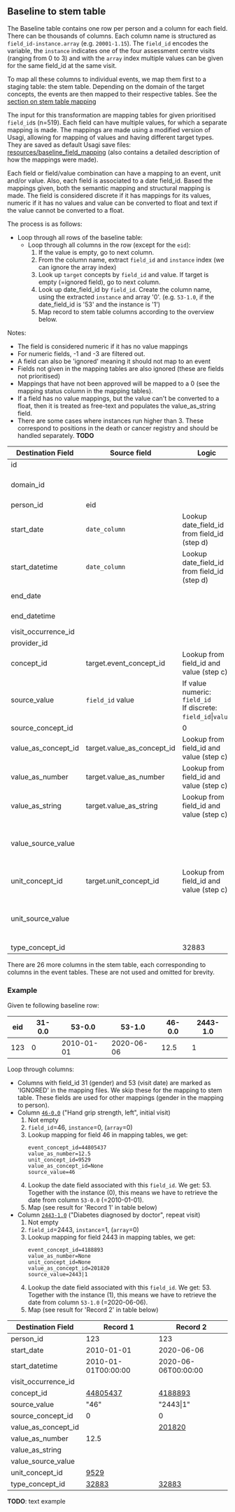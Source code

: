 ## Baseline to stem table

The Baseline table contains one row per person and a column for each field. There can be thousands of columns. Each column name is structured as `field_id-instance.array` (e.g. `20001-1.15`). The `field_id` encodes the variable, the `instance` indicates one of the four assessment centre visits (ranging from 0 to 3) and with the `array` index multiple values can be given for the same field_id at the same visit.

To map all these columns to individual events, we map them first to a staging table: the stem table. Depending on the domain of the target concepts, the events are then mapped to their respective tables. See the [section on stem table mapping](stem/index.md)

The input for this transformation are mapping tables for given prioritised `field_id`s (n=519). Each field can have multiple values, for which a separate mapping is made. The mappings are made using a modified version of Usagi, allowing for mapping of values and having different target types. They are saved as default Usagi save files: [resources/baseline_field_mapping](/resources/baseline_field_mapping) (also contains a detailed description of how the mappings were made). 

Each field or field/value combination can have a mapping to an event, unit and/or value. Also, each field is associated to a date field_id. Based the mappings given, both the semantic mapping and structural mapping is made. The field is considered discrete if it has mappings for its values, numeric if it has no values and value can be converted to float and text if the value cannot be converted to a float.

The process is as follows:
- Loop through all rows of the baseline table:
  - Loop through all columns in the row (except for the `eid`):
    1. If the value is empty, go to next column.
    2. From the column name, extract `field_id` and `instance` index (we can ignore the array index)
    3. Look up `target` concepts by `field_id` and value. If target is empty (=ignored field), go to next column.
    4. Look up date_field_id by `field_id`. Create the column name, using the extracted `instance` and array '0'. (e.g. `53-1.0`, if the date_field_id is '53' and the instance is '1')
    5. Map record to stem table columns according to the overview below.

Notes:
 - The field is considered numeric if it has no value mappings
 - For numeric fields, -1 and -3 are filtered out.
 - A field can also be 'ignored' meaning it should not map to an event
 - Fields not given in the mapping tables are also ignored (these are fields not prioritised)
 - Mappings that have not been approved will be mapped to a 0 (see the mapping status column in the mapping tables). 
 - If a field has no value mappings, but the value can't be converted to a float, then it is treated as free-text and populates the value_as_string field.
 - There are some cases where instances run higher than 3. These correspond to positions in the death or cancer registry and should be handled separately. **TODO**

| Destination Field | Source field | Logic | Comment |
| --- | --- | --- | --- |
| id |  |  | Not used |
| domain_id |  |  | Not used, the concept_id  |
| person_id | eid |  |  |
| start_date | `date_column` | Lookup date_field_id from field_id (step d) |  |
| start_datetime | `date_column` | Lookup date_field_id from field_id (step d) |  |
| end_date |  |  | One date provided |
| end_datetime |  |  | One date provided |
| visit_occurrence_id |  |  | TBD |
| provider_id |  |  | Not provided |
| concept_id | target.event_concept_id | Lookup from field_id and value (step c) |  |
| source_value | `field_id` value | If value numeric: `field_id`<br>If discrete: `field_id`\|`value` |  |
| source_concept_id |  | 0 |  |
| value_as_concept_id | target.value_as_concept_id | Lookup from field_id and value (step c) | If value has a discrete mapping |
| value_as_number | target.value_as_number | Lookup from field_id and value (step c) | If value is numeric |
| value_as_string | target.value_as_string | Lookup from field_id and value (step c) | If value is text |
| value_source_value |  |  | Not used, field and value are in source_value column |
| unit_concept_id | target.unit_concept_id | Lookup from field_id and value (step c) | If value is numeric |
| unit_source_value |  |  | Not used, unit is directly derived from the `field_id` |
| type_concept_id |  | 32883 | Survey |

There are 26 more columns in the stem table, each corresponding to columns in the event tables. These are not used and omitted for brevity.

### Example
Given te following baseline row:

| eid | 31-0.0 | 53-0.0 | 53-1.0 | 46-0.0 | 2443-1.0 |
| --- | --- | --- | --- | --- | --- |
| 123 | 0 | 2010-01-01 | 2020-06-06 | 12.5 | 1 |

Loop through columns:
- Columns with field_id 31 (gender) and 53 (visit date) are marked as 'IGNORED' in the mapping files. We skip these for the mapping to stem table. These fields are used for other mappings (gender in the mapping to person).
- Column [`46-0.0`](https://biobank.ctsu.ox.ac.uk/crystal/field.cgi?id=46) ("Hand grip strength, left", initial visit)
  1. Not empty
  2. `field_id`=46, `instance`=0, (`array`=0)
  3. Lookup mapping for field 46 in mapping tables, we get:
     ```
     event_concept_id=44805437
     value_as_number=12.5
     unit_concept_id=9529
     value_as_concept_id=None
     source_value=46
     ```
  4. Lookup the date field associated with this `field_id`. We get: 53. Together with the instance (0), this means we have to retrieve the date from column `53-0.0` (=2010-01-01).
  5. Map (see result for 'Record 1' in table below)
- Column [`2443-1.0`](https://biobank.ctsu.ox.ac.uk/crystal/field.cgi?id=2443) ("Diabetes diagnosed by doctor", repeat visit)
  1. Not empty
  2. `field_id`=2443, `instance`=1, (`array`=0)
  3. Lookup mapping for field 2443 in mapping tables, we get:
     ```
     event_concept_id=4188893
     value_as_number=None
     unit_concept_id=None
     value_as_concept_id=201820
     source_value=2443|1
     ```
  4. Lookup the date field associated with this `field_id`. We get: 53. Together with the instance (1), this means we have to retrieve the date from column `53-1.0` (=2020-06-06).
  5. Map (see result for 'Record 2' in table below)
     
| Destination Field | Record 1 | Record 2 | 
| --- | --- | --- |
| person_id | 123 | 123 |
| start_date | 2010-01-01 | 2020-06-06 |
| start_datetime | 2010-01-01T00:00:00 | 2020-06-06T00:00:00 |
| visit_occurrence_id |  |  |
| concept_id | [44805437](https://athena.ohdsi.org/search-terms/terms/44805437) | [4188893](https://athena.ohdsi.org/search-terms/terms/4188893) |
| source_value | "46" | "2443\|1" |
| source_concept_id | 0 | 0 |
| value_as_concept_id |  | [201820](https://athena.ohdsi.org/search-terms/terms/201820) |
| value_as_number | 12.5 |  |
| value_as_string |  |  |
| value_source_value |  |  |
| unit_concept_id | [9529](https://athena.ohdsi.org/search-terms/terms/9529) |  |
| type_concept_id | [32883](https://athena.ohdsi.org/search-terms/terms/32883) | [32883](https://athena.ohdsi.org/search-terms/terms/32883) |

 **TODO**: text example